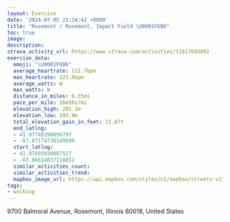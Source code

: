 ```yaml
---
layout: Exercise
date: '2024-07-05 23:24:42 +0000'
title: "Rosemont / Rosemont, Impact Field \U0001F6B6"
toc: true
image:
description:
strava_activity_url: https://www.strava.com/activities/11817693802
exercise_data:
  emoji: "\U0001F6B6"
  average_heartrate: 111.7bpm
  max_heartrate: 123.0bpm
  average_watts: W
  max_watts: W
  distance_in_miles: 0.35mi
  pace_per_mile: 16m50s/mi
  elevation_high: 201.1m
  elevation_low: 193.9m
  total_elevation_gain_in_feet: 22.6ft
  end_latlng:
  - 41.97740390896797
  - -87.87174736149609
  start_latlng:
  - 41.97693930007517
  - -87.86614037118852
  similar_activities_count:
  similar_activities_trend:
  mapbox_image_url: https://api.mapbox.com/styles/v1/mapbox/streets-v11/static/path-5+787af2-1.0(kre_GrqhwOJ~EHfB),pin-s-s+e5b22e(-87.8673,41.97686),pin-s-f+89ae00(-87.86894,41.97675)/auto/800x800?access_token=pk.eyJ1Ijoiam9zaGJlY2ttYW4iLCJhIjoiY205eWR2aDd1MWZ6djJrbXc4a3M0bWZleiJ9.XiG9OWkNcZk2QzjJbxLB4A
tags:
- walking
---
```




9700 Balmoral Avenue, Rosemont, Illinois 60018, United States

